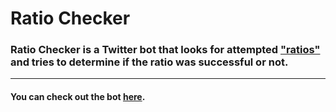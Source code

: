 # Ratio Checker

<h3>Ratio Checker is a Twitter bot that looks for
attempted <a href="https://www.urbandictionary.com/define.php?term=ratio">"ratios"</a> and tries to determine if the
ratio was successful or not.</h2>
<hr>
<h4>You can check out the bot <a href="https://twitter.com/Ratio_Checker">here</a>.</h4>